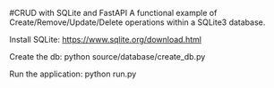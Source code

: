 #CRUD with SQLite and FastAPI
A functional example of Create/Remove/Update/Delete operations within a SQLite3 database.

Install SQLite:
https://www.sqlite.org/download.html

Create the db:
python source/database/create_db.py

Run the application:
python run.py